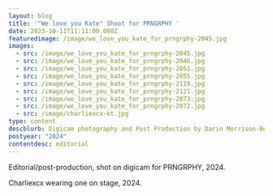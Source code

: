 ```yaml
---
layout: blog
title: '"We love you Kate" Shoot for PRNGRPHY '
date: 2023-10-11T11:11:00.000Z
featuredimage: /image/we_love_you_kate_for_prngrphy-2045.jpg
images:
  - src: /image/we_love_you_kate_for_prngrphy-2045.jpg
  - src: /image/we_love_you_kate_for_prngrphy-2046.jpg
  - src: /image/we_love_you_kate_for_prngrphy-2051.jpg
  - src: /image/we_love_you_kate_for_prngrphy-2055.jpg
  - src: /image/we_love_you_kate_for_prngrphy-2119.jpg
  - src: /image/we_love_you_kate_for_prngrphy-2121.jpg
  - src: /image/we_love_you_kate_for_prngrphy-2073.jpg
  - src: /image/we_love_you_kate_for_prngrphy-2072.jpg
  - src: /image/charliexcx-kt.jpg
type: content
descblurb: Digicam photography and Post Production by Darin Morrison-Beer
postyear: "2024"
contentdesc: editorial
---
```

Editorial/post-production, shot on digicam for PRNGRPHY, 2024.

Charliexcx wearing one on stage, 2024.

